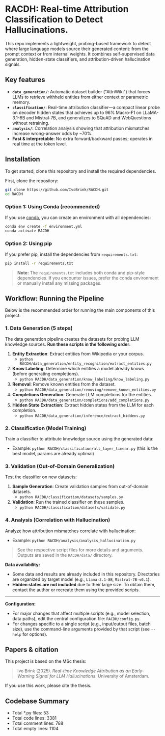 # RACDH: Real-time Attribution Classification to Detect Hallucinations.

This repo implements a lightweight, probing-based framework to detect where large language models source their generated content: from the prompt context or from internal weights. It combines self-supervised data generation, hidden-state classifiers, and attribution-driven hallucination signals.

## Key features

* **`data_generation/`**: Automatic dataset builder ("AttriWiki") that forces LLMs to retrieve withheld entities from either context or parametric memory.
* **`classification/`**: Real-time attribution classifier—a compact linear probe on decoder hidden states that achieves up to 96% Macro-F1 on LLaMA-3.1-8B and Mistral-7B, and generalizes to SQuAD and WebQuestions without retraining.
* **`analysis/`**: Correlation analysis showing that attribution mismatches increase wrong-answer odds by ~70%.
* **Fast & interpretable**: No extra forward/backward passes; operates in real time at the token level.

## Installation
To get started, clone this repository and install the required dependencies.

First, clone the repository:

```bash
git clone https://github.com/IvoBrink/RACDH.git
cd RACDH
```

### Option 1: Using Conda (recommended)
If you use [conda](https://docs.conda.io/), you can create an environment with all dependencies:

```bash
conda env create -f environment.yml
conda activate RACDH
```

### Option 2: Using pip
If you prefer pip, install the dependencies from `requirements.txt`:

```bash
pip install -r requirements.txt
```

> **Note:** The `requirements.txt` includes both conda and pip-style dependencies. If you encounter issues, prefer the conda environment or manually install any missing packages.

## Workflow: Running the Pipeline

Below is the recommended order for running the main components of this project:

### 1. Data Generation (5 steps)
The data generation pipeline creates the datasets for probing LLM knowledge sources. **Run these scripts in the following order:**

1. **Entity Extraction**: Extract entities from Wikipedia or your corpus.
   - `python RACDH/data_generation/entity_recognition/extract_entities.py`
2. **Know Labeling**: Determine which entities a model already knows (before generating completions).
   - `python RACDH/data_generation/know_labeling/know_labeling.py`
3. **Removal**: Remove known entities from the dataset.
   - `python RACDH/data_generation/removing/remove_known_entities.py`
4. **Completions Generation**: Generate LLM completions for the entities.
   - `python RACDH/data_generation/completions/add_completions.py`
5. **Hidden State Extraction**: Extract hidden states from the LLM for each completion.
   - `python RACDH/data_generation/inference/extract_hiddens.py`

### 2. Classification (Model Training)
Train a classifier to attribute knowledge source using the generated data:
- Example: `python RACDH/classification/all_layer_linear.py` (this is the best model, params are already optimal)

### 3. Validation (Out-of-Domain Generalization)
Test the classifier on new datasets:
1. **Sample Generation**: Create validation samples from out-of-domain datasets.
   - `python RACDH/classification/datasets/samples.py`
2. **Validation**: Run the trained classifier on these samples.
   - `python RACDH/classification/datasets/validate.py`

### 4. Analysis (Correlation with Hallucination)
Analyze how attribution mismatches correlate with hallucination:
- Example: `python RACDH/analysis/analysis_hallucination.py`

> See the respective script files for more details and arguments. Outputs are saved in the `RACDH/data/` directory.

**Data availability:**
- Some data and results are already included in this repository. Directories are organized by target model (e.g., `Llama-3.1-8B`, `Mistral-7B-v0.1`).
- **Hidden states are not included** due to their large size. To obtain them, contact the author or recreate them using the provided scripts.

---

**Configuration:**
- For major changes that affect multiple scripts (e.g., model selection, data paths), edit the central configuration file: `RACDH/config.py`.
- For changes specific to a single script (e.g., input/output files, batch size), use the command-line arguments provided by that script (see `--help` for options).

## Papers & citation

This project is based on the MSc thesis:

> Ivo Brink (2025). *Real-time Knowledge Attribution as an Early-Warning Signal for LLM Hallucinations*. University of Amsterdam.

If you use this work, please cite the thesis.

## Codebase Summary

- Total *.py files: 53
- Total code lines: 3381
- Total comment lines: 788
- Total empty lines: 1104
